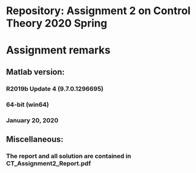# Repository: Assignment 2 on Control Theory 2020 Spring

# Assignment remarks

## Matlab version:
### R2019b Update 4 (9.7.0.1296695)
### 64-bit (win64)
### January 20, 2020

## Miscellaneous:
### The report and all solution are contained in CT_Assignment2_Report.pdf
